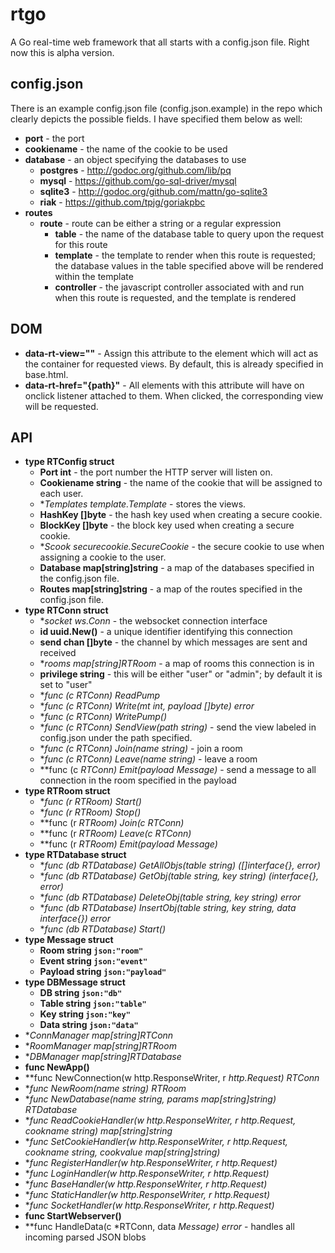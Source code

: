 rtgo
====

A Go real-time web framework that all starts with a config.json file.  Right now this is alpha version.


## config.json
There is an example config.json file (config.json.example) in the repo which clearly depicts the possible fields.  I have specified them below as well:
- **port** - the port 
- **cookiename** - the name of the cookie to be used
- **database** - an object specifying the databases to use
  - **postgres** - http://godoc.org/github.com/lib/pq
  - **mysql** - https://github.com/go-sql-driver/mysql
  - **sqlite3** - http://godoc.org/github.com/mattn/go-sqlite3
  - **riak** - https://github.com/tpjg/goriakpbc
- **routes**
  - **route** - route can be either a string or a regular expression
    - **table** - the name of the database table to query upon the request for this route
    - **template** - the template to render when this route is requested; the database values in the table specified above will be rendered within the template
    - **controller** - the javascript controller associated with and run when this route is requested, and the template is rendered


## DOM
- **data-rt-view=""** - Assign this attribute to the element which will act as the container for requested views. By default, this is already specified in base.html.
- **data-rt-href="{path}"** - All elements with this attribute will have on onclick listener attached to them. When clicked, the corresponding view will be requested.


## API
- **type RTConfig struct**
  - **Port int** - the port number the HTTP server will listen on.
  - **Cookiename string** - the name of the cookie that will be assigned to each user.
  - **Templates *template.Template** - stores the views.
  - **HashKey []byte** - the hash key used when creating a secure cookie.
  - **BlockKey []byte** - the block key used when creating a secure cookie.
  - **Scook *securecookie.SecureCookie** - the secure cookie to use when assigning a cookie to the user.
  - **Database map[string]string** - a map of the databases specified in the config.json file.
  - **Routes map[string]string** - a map of the routes specified in the config.json file.
- **type RTConn struct**
  - **socket *ws.Conn** - the websocket connection interface
  - **id uuid.New()** - a unique identifier identifying this connection
  - **send chan []byte** - the channel by which messages are sent and received
  - **rooms map[string]*RTRoom** - a map of rooms this connection is in
  - **privilege string** - this will be either "user" or "admin"; by default it is set to "user"
  - **func (c *RTConn) ReadPump**
  - **func (c *RTConn) Write(mt int, payload []byte) error**
  - **func (c *RTConn) WritePump()**
  - **func (c *RTConn) SendView(path string)** - send the view labeled in config.json under the path specified.
  - **func (c *RTConn) Join(name string)** - join a room
  - **func (c *RTConn) Leave(name string)** - leave a room
  - **func (c *RTConn) Emit(payload *Message)** - send a message to all connection in the room specified in the payload
- **type RTRoom struct**
  - **func (r *RTRoom) Start()**
  - **func (r *RTRoom) Stop()**
  - **func (r *RTRoom) Join(c *RTConn)**
  - **func (r *RTRoom) Leave(c *RTConn)**
  - **func (r *RTRoom) Emit(payload *Message)**
- **type RTDatabase struct**
  - **func (db *RTDatabase) GetAllObjs(table string) ([]interface{}, error)**
  - **func (db *RTDatabase) GetObj(table string, key string) (interface{}, error)**
  - **func (db *RTDatabase) DeleteObj(table string, key string) error**
  - **func (db *RTDatabase) InsertObj(table string, key string, data interface{}) error**
  - **func (db *RTDatabase) Start()**
- **type Message struct**
  - **Room string `json:"room"`**
  - **Event string `json:"event"`**
  - **Payload string `json:"payload"`**
- **type DBMessage struct**
  - **DB string `json:"db"`**
  - **Table string `json:"table"`**
  - **Key string `json:"key"`**
  - **Data string `json:"data"`**
- **ConnManager map[string]*RTConn**
- **RoomManager map[string]*RTRoom**
- **DBManager map[string]*RTDatabase**
- **func NewApp()**
- **func NewConnection(w http.ResponseWriter, r *http.Request) *RTConn**
- **func NewRoom(name string) *RTRoom**
- **func NewDatabase(name string, params map[string]string) *RTDatabase**
- **func ReadCookieHandler(w http.ResponseWriter, r *http.Request, cookname string) map[string]string**
- **func SetCookieHandler(w http.ResponseWriter, r *http.Request, cookname string, cookvalue map[string]string)**
- **func RegisterHandler(w htp.ResponseWriter, r *http.Request)**
- **func LoginHandler(w http.ResponseWriter, r *http.Request)**
- **func BaseHandler(w http.ResponseWriter, r *http.Request)**
- **func StaticHandler(w http.ResponseWriter, r *http.Request)**
- **func SocketHandler(w http.ResponseWriter, r *http.Request)**
- **func StartWebserver()**
- **func HandleData(c *RTConn, data *Message) error* - handles all incoming parsed JSON blobs
